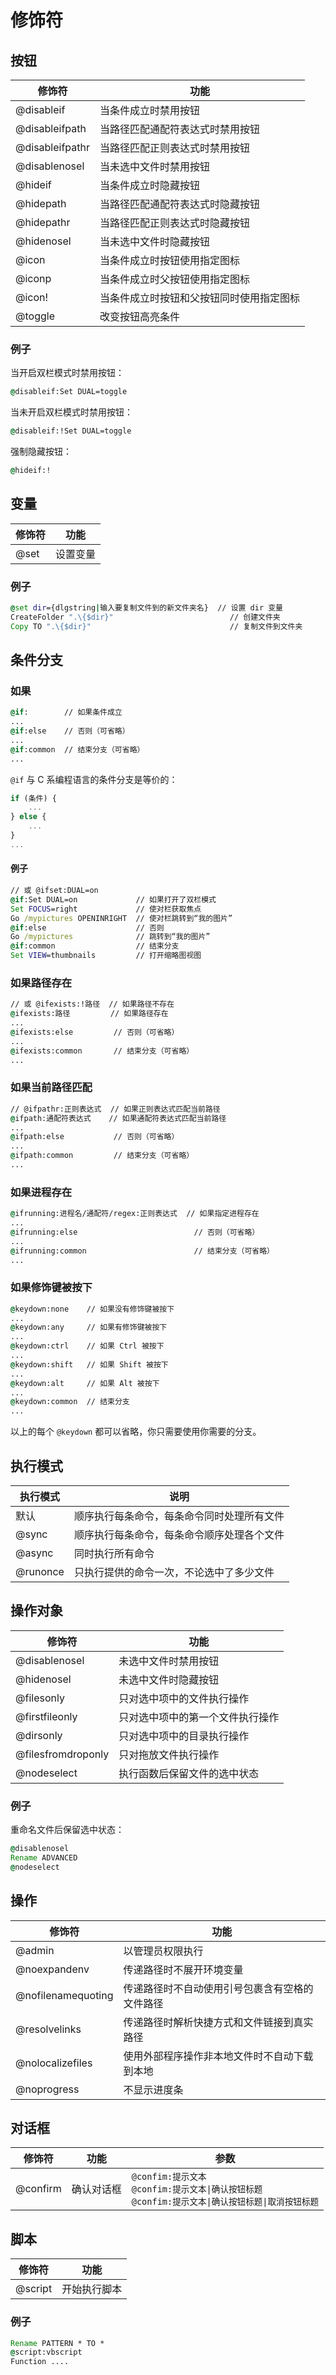 # 修饰符
## 按钮
修饰符 | 功能
--- | ---
@disableif | 当条件成立时禁用按钮
@disableifpath | 当路径匹配通配符表达式时禁用按钮
@disableifpathr | 当路径匹配正则表达式时禁用按钮
@disablenosel | 当未选中文件时禁用按钮
@hideif | 当条件成立时隐藏按钮
@hidepath | 当路径匹配通配符表达式时隐藏按钮
@hidepathr | 当路径匹配正则表达式时隐藏按钮
@hidenosel | 当未选中文件时隐藏按钮
@icon | 当条件成立时按钮使用指定图标
@iconp | 当条件成立时父按钮使用指定图标
@icon! | 当条件成立时按钮和父按钮同时使用指定图标
@toggle | 改变按钮高亮条件

### 例子
当开启双栏模式时禁用按钮：
```cmd
@disableif:Set DUAL=toggle
```

当未开启双栏模式时禁用按钮：
```cmd
@disableif:!Set DUAL=toggle
```

强制隐藏按钮：
```cmd
@hideif:!
```

## 变量
修饰符 | 功能
--- | ---
@set | 设置变量

### 例子
```cmd
@set dir={dlgstring|输入要复制文件到的新文件夹名}  // 设置 dir 变量
CreateFolder ".\{$dir}"                          // 创建文件夹
Copy TO ".\{$dir}"                               // 复制文件到文件夹
```

## 条件分支
### 如果
```cmd
@if:        // 如果条件成立
...
@if:else    // 否则（可省略）
...
@if:common  // 结束分支（可省略）
...
```

`@if` 与 C 系编程语言的条件分支是等价的：
```js
if (条件) {
    ...
} else {
    ...
}
...
```

#### 例子
```cmd
// 或 @ifset:DUAL=on
@if:Set DUAL=on             // 如果打开了双栏模式
Set FOCUS=right             // 使对栏获取焦点
Go /mypictures OPENINRIGHT  // 使对栏跳转到“我的图片”
@if:else                    // 否则
Go /mypictures              // 跳转到“我的图片”
@if:common                  // 结束分支
Set VIEW=thumbnails         // 打开缩略图视图
```

### 如果路径存在
```cmd
// 或 @ifexists:!路径  // 如果路径不存在
@ifexists:路径         // 如果路径存在
...
@ifexists:else         // 否则（可省略）
...
@ifexists:common       // 结束分支（可省略）
...
```

### 如果当前路径匹配
```cmd
// @ifpathr:正则表达式  // 如果正则表达式匹配当前路径
@ifpath:通配符表达式    // 如果通配符表达式匹配当前路径
...
@ifpath:else           // 否则（可省略）
...
@ifpath:common         // 结束分支（可省略）
...
```

### 如果进程存在
```cmd
@ifrunning:进程名/通配符/regex:正则表达式  // 如果指定进程存在
...
@ifrunning:else                          // 否则（可省略）
...
@ifrunning:common                        // 结束分支（可省略）
...
```

### 如果修饰键被按下
```cmd
@keydown:none    // 如果没有修饰键被按下
...
@keydown:any     // 如果有修饰键被按下
...
@keydown:ctrl    // 如果 Ctrl 被按下
...
@keydown:shift   // 如果 Shift 被按下
...
@keydown:alt     // 如果 Alt 被按下
...
@keydown:common  // 结束分支
...
```
以上的每个 `@keydown` 都可以省略，你只需要使用你需要的分支。

## 执行模式
执行模式 | 说明
--- | ---
默认 | 顺序执行每条命令，每条命令同时处理所有文件
@sync | 顺序执行每条命令，每条命令顺序处理各个文件
@async | 同时执行所有命令
@runonce | 只执行提供的命令一次，不论选中了多少文件

## 操作对象
修饰符 | 功能
--- | ---
@disablenosel | 未选中文件时禁用按钮
@hidenosel | 未选中文件时隐藏按钮
@filesonly | 只对选中项中的文件执行操作
@firstfileonly | 只对选中项中的第一个文件执行操作
@dirsonly | 只对选中项中的目录执行操作
@filesfromdroponly | 只对拖放文件执行操作
@nodeselect | 执行函数后保留文件的选中状态

### 例子
重命名文件后保留选中状态：
```cmd
@disablenosel
Rename ADVANCED
@nodeselect
```

## 操作
修饰符 | 功能
--- | ---
@admin | 以管理员权限执行
@noexpandenv | 传递路径时不展开环境变量
@nofilenamequoting | 传递路径时不自动使用引号包裹含有空格的文件路径
@resolvelinks | 传递路径时解析快捷方式和文件链接到真实路径
@nolocalizefiles | 使用外部程序操作非本地文件时不自动下载到本地
@noprogress | 不显示进度条

## 对话框
修饰符 | 功能 | 参数
--- | --- | ---
@confirm | 确认对话框 | `@confim:提示文本`<br />`@confim:提示文本\|确认按钮标题`<br />`@confim:提示文本\|确认按钮标题\|取消按钮标题`

## 脚本
修饰符 | 功能
--- | ---
@script | 开始执行脚本

### 例子
```cmd
Rename PATTERN * TO *
@script:vbscript
Function ....
```